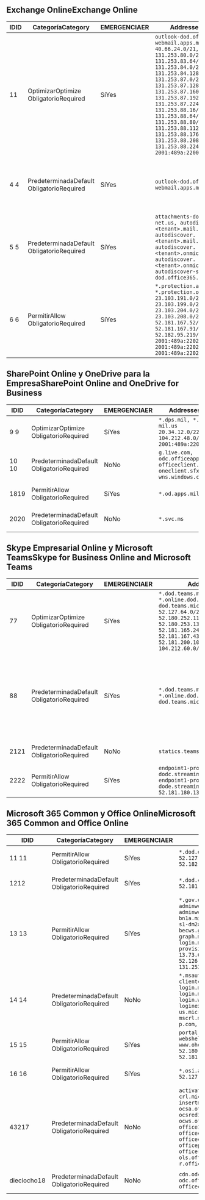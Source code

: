 <!--THIS FILE IS AUTOMATICALLY GENERATED. MANUAL CHANGES WILL BE OVERWRITTEN.-->
<!--Please contact the Office 365 Endpoints team with any questions.-->
<!--USGovDoD endpoints version 2019072900-->
<!--File generated 2019-07-29 11:00:16.1619-->

## <a name="exchange-online"></a><span data-ttu-id="26548-101">Exchange Online</span><span class="sxs-lookup"><span data-stu-id="26548-101">Exchange Online</span></span>

<span data-ttu-id="26548-102">ID</span><span class="sxs-lookup"><span data-stu-id="26548-102">ID</span></span> | <span data-ttu-id="26548-103">Categoría</span><span class="sxs-lookup"><span data-stu-id="26548-103">Category</span></span> | <span data-ttu-id="26548-104">EMERGENCIA</span><span class="sxs-lookup"><span data-stu-id="26548-104">ER</span></span> | <span data-ttu-id="26548-105">Addresses</span><span class="sxs-lookup"><span data-stu-id="26548-105">Addresses</span></span> | <span data-ttu-id="26548-106">Puertos</span><span class="sxs-lookup"><span data-stu-id="26548-106">Ports</span></span>
-- | -------------------- | --- | ---------------------------------------------------------------------------------------------------------------------------------------------------------------------------------------------------------------------------------------------------------------------------------------------------------------------------------------------------------------------------------------------- | -------------------------------
<span data-ttu-id="26548-107">1</span><span class="sxs-lookup"><span data-stu-id="26548-107">1</span></span> | <span data-ttu-id="26548-108">Optimizar</span><span class="sxs-lookup"><span data-stu-id="26548-108">Optimize</span></span><BR><span data-ttu-id="26548-109">Obligatorio</span><span class="sxs-lookup"><span data-stu-id="26548-109">Required</span></span> | <span data-ttu-id="26548-110">Sí</span><span class="sxs-lookup"><span data-stu-id="26548-110">Yes</span></span> | `outlook-dod.office365.us, webmail.apps.mil`<BR>`40.66.24.0/21, 131.253.80.0/24, 131.253.83.64/26, 131.253.84.0/26, 131.253.84.128/26, 131.253.87.0/25, 131.253.87.128/28, 131.253.87.160/27, 131.253.87.192/28, 131.253.87.224/28, 131.253.88.16/28, 131.253.88.64/28, 131.253.88.80/28, 131.253.88.112/28, 131.253.88.176/28, 131.253.88.208/28, 131.253.88.224/28, 2001:489a:2200:500::/56` | <span data-ttu-id="26548-111">**TCP:** 443, 80</span><span class="sxs-lookup"><span data-stu-id="26548-111">**TCP:** 443, 80</span></span>
<span data-ttu-id="26548-112">4 </span><span class="sxs-lookup"><span data-stu-id="26548-112">4</span></span> | <span data-ttu-id="26548-113">Predeterminada</span><span class="sxs-lookup"><span data-stu-id="26548-113">Default</span></span><BR><span data-ttu-id="26548-114">Obligatorio</span><span class="sxs-lookup"><span data-stu-id="26548-114">Required</span></span> | <span data-ttu-id="26548-115">Sí</span><span class="sxs-lookup"><span data-stu-id="26548-115">Yes</span></span> | `outlook-dod.office365.us, webmail.apps.mil` | <span data-ttu-id="26548-116">**TCP:** 143, 25, 587, 993, 995</span><span class="sxs-lookup"><span data-stu-id="26548-116">**TCP:** 143, 25, 587, 993, 995</span></span>
<span data-ttu-id="26548-117">5 </span><span class="sxs-lookup"><span data-stu-id="26548-117">5</span></span> | <span data-ttu-id="26548-118">Predeterminada</span><span class="sxs-lookup"><span data-stu-id="26548-118">Default</span></span><BR><span data-ttu-id="26548-119">Obligatorio</span><span class="sxs-lookup"><span data-stu-id="26548-119">Required</span></span> | <span data-ttu-id="26548-120">Sí</span><span class="sxs-lookup"><span data-stu-id="26548-120">Yes</span></span> | `attachments-dod.office365-net.us, autodiscover.<tenant>.mail.onmicrosoft.com, autodiscover.<tenant>.mail.onmicrosoft.us, autodiscover.<tenant>.onmicrosoft.com, autodiscover.<tenant>.onmicrosoft.us, autodiscover-s-dod.office365.us` | <span data-ttu-id="26548-121">**TCP:** 443, 80</span><span class="sxs-lookup"><span data-stu-id="26548-121">**TCP:** 443, 80</span></span>
<span data-ttu-id="26548-122">6 </span><span class="sxs-lookup"><span data-stu-id="26548-122">6</span></span> | <span data-ttu-id="26548-123">Permitir</span><span class="sxs-lookup"><span data-stu-id="26548-123">Allow</span></span><BR><span data-ttu-id="26548-124">Obligatorio</span><span class="sxs-lookup"><span data-stu-id="26548-124">Required</span></span> | <span data-ttu-id="26548-125">Sí</span><span class="sxs-lookup"><span data-stu-id="26548-125">Yes</span></span> | `*.protection.apps.mil, *.protection.office365.us`<BR>`23.103.191.0/24, 23.103.199.0/25, 23.103.204.0/22, 23.103.208.0/22, 52.181.167.52/32, 52.181.167.91/32, 52.182.95.219/32, 2001:489a:2202::/62, 2001:489a:2202:8::/62, 2001:489a:2202:2000::/63` | <span data-ttu-id="26548-126">**TCP:** 25, 443</span><span class="sxs-lookup"><span data-stu-id="26548-126">**TCP:** 25, 443</span></span>

## <a name="sharepoint-online-and-onedrive-for-business"></a><span data-ttu-id="26548-127">SharePoint Online y OneDrive para la Empresa</span><span class="sxs-lookup"><span data-stu-id="26548-127">SharePoint Online and OneDrive for Business</span></span>

<span data-ttu-id="26548-128">ID</span><span class="sxs-lookup"><span data-stu-id="26548-128">ID</span></span> | <span data-ttu-id="26548-129">Categoría</span><span class="sxs-lookup"><span data-stu-id="26548-129">Category</span></span> | <span data-ttu-id="26548-130">EMERGENCIA</span><span class="sxs-lookup"><span data-stu-id="26548-130">ER</span></span> | <span data-ttu-id="26548-131">Addresses</span><span class="sxs-lookup"><span data-stu-id="26548-131">Addresses</span></span> | <span data-ttu-id="26548-132">Puertos</span><span class="sxs-lookup"><span data-stu-id="26548-132">Ports</span></span>
-- | -------------------- | --- | ---------------------------------------------------------------------------------------------------- | ----------------
<span data-ttu-id="26548-133">9 </span><span class="sxs-lookup"><span data-stu-id="26548-133">9</span></span> | <span data-ttu-id="26548-134">Optimizar</span><span class="sxs-lookup"><span data-stu-id="26548-134">Optimize</span></span><BR><span data-ttu-id="26548-135">Obligatorio</span><span class="sxs-lookup"><span data-stu-id="26548-135">Required</span></span> | <span data-ttu-id="26548-136">Sí</span><span class="sxs-lookup"><span data-stu-id="26548-136">Yes</span></span> | `*.dps.mil, *.sharepoint-mil.us`<BR>`20.34.12.0/22, 104.212.48.0/23, 2001:489a:2204::/63` | <span data-ttu-id="26548-137">**TCP:** 443, 80</span><span class="sxs-lookup"><span data-stu-id="26548-137">**TCP:** 443, 80</span></span>
<span data-ttu-id="26548-138">10 </span><span class="sxs-lookup"><span data-stu-id="26548-138">10</span></span> | <span data-ttu-id="26548-139">Predeterminada</span><span class="sxs-lookup"><span data-stu-id="26548-139">Default</span></span><BR><span data-ttu-id="26548-140">Obligatorio</span><span class="sxs-lookup"><span data-stu-id="26548-140">Required</span></span> | <span data-ttu-id="26548-141">No</span><span class="sxs-lookup"><span data-stu-id="26548-141">No</span></span> | `g.live.com, odc.officeapps.live.com, officeclient.microsoft.com, oneclient.sfx.ms, wns.windows.com` | <span data-ttu-id="26548-142">**TCP:** 443, 80</span><span class="sxs-lookup"><span data-stu-id="26548-142">**TCP:** 443, 80</span></span>
<span data-ttu-id="26548-143">18</span><span class="sxs-lookup"><span data-stu-id="26548-143">19</span></span> | <span data-ttu-id="26548-144">Permitir</span><span class="sxs-lookup"><span data-stu-id="26548-144">Allow</span></span><BR><span data-ttu-id="26548-145">Obligatorio</span><span class="sxs-lookup"><span data-stu-id="26548-145">Required</span></span> | <span data-ttu-id="26548-146">Sí</span><span class="sxs-lookup"><span data-stu-id="26548-146">Yes</span></span> | `*.od.apps.mil, od.apps.mil` | <span data-ttu-id="26548-147">**TCP:** 443, 80</span><span class="sxs-lookup"><span data-stu-id="26548-147">**TCP:** 443, 80</span></span>
<span data-ttu-id="26548-148">20</span><span class="sxs-lookup"><span data-stu-id="26548-148">20</span></span> | <span data-ttu-id="26548-149">Predeterminada</span><span class="sxs-lookup"><span data-stu-id="26548-149">Default</span></span><BR><span data-ttu-id="26548-150">Obligatorio</span><span class="sxs-lookup"><span data-stu-id="26548-150">Required</span></span> | <span data-ttu-id="26548-151">No</span><span class="sxs-lookup"><span data-stu-id="26548-151">No</span></span> | `*.svc.ms` | <span data-ttu-id="26548-152">**TCP:** 443, 80</span><span class="sxs-lookup"><span data-stu-id="26548-152">**TCP:** 443, 80</span></span>

## <a name="skype-for-business-online-and-microsoft-teams"></a><span data-ttu-id="26548-153">Skype Empresarial Online y Microsoft Teams</span><span class="sxs-lookup"><span data-stu-id="26548-153">Skype for Business Online and Microsoft Teams</span></span>

<span data-ttu-id="26548-154">ID</span><span class="sxs-lookup"><span data-stu-id="26548-154">ID</span></span> | <span data-ttu-id="26548-155">Categoría</span><span class="sxs-lookup"><span data-stu-id="26548-155">Category</span></span> | <span data-ttu-id="26548-156">EMERGENCIA</span><span class="sxs-lookup"><span data-stu-id="26548-156">ER</span></span> | <span data-ttu-id="26548-157">Addresses</span><span class="sxs-lookup"><span data-stu-id="26548-157">Addresses</span></span> | <span data-ttu-id="26548-158">Puertos</span><span class="sxs-lookup"><span data-stu-id="26548-158">Ports</span></span>
-- | -------------------- | --- | -------------------------------------------------------------------------------------------------------------------------------------------------------------------------------------------------------------------------------------------------------------------------------------------------------------------------------------------------------- | --------------------------------------------------
<span data-ttu-id="26548-159">7</span><span class="sxs-lookup"><span data-stu-id="26548-159">7</span></span> | <span data-ttu-id="26548-160">Optimizar</span><span class="sxs-lookup"><span data-stu-id="26548-160">Optimize</span></span><BR><span data-ttu-id="26548-161">Obligatorio</span><span class="sxs-lookup"><span data-stu-id="26548-161">Required</span></span> | <span data-ttu-id="26548-162">Sí</span><span class="sxs-lookup"><span data-stu-id="26548-162">Yes</span></span> | `*.dod.teams.microsoft.us, *.online.dod.skypeforbusiness.us, dod.teams.microsoft.us`<BR>`52.127.64.0/21, 52.180.249.148/32, 52.180.252.118/32, 52.180.252.187/32, 52.180.253.137/32, 52.180.253.154/32, 52.181.165.243/32, 52.181.166.119/32, 52.181.167.43/32, 52.181.167.64/32, 52.181.200.104/32, 104.212.32.0/22, 104.212.60.0/23, 195.134.240.0/22` | <span data-ttu-id="26548-163">**TCP:** 443</span><span class="sxs-lookup"><span data-stu-id="26548-163">**TCP:** 443</span></span><BR><span data-ttu-id="26548-164">**UDP:** 3478, 3479, 3480, 3481</span><span class="sxs-lookup"><span data-stu-id="26548-164">**UDP:** 3478, 3479, 3480, 3481</span></span>
<span data-ttu-id="26548-165">8</span><span class="sxs-lookup"><span data-stu-id="26548-165">8</span></span> | <span data-ttu-id="26548-166">Predeterminada</span><span class="sxs-lookup"><span data-stu-id="26548-166">Default</span></span><BR><span data-ttu-id="26548-167">Obligatorio</span><span class="sxs-lookup"><span data-stu-id="26548-167">Required</span></span> | <span data-ttu-id="26548-168">Sí</span><span class="sxs-lookup"><span data-stu-id="26548-168">Yes</span></span> | `*.dod.teams.microsoft.us, *.online.dod.skypeforbusiness.us, dod.teams.microsoft.us` | <span data-ttu-id="26548-169">**TCP:** 5061, 50000-59999</span><span class="sxs-lookup"><span data-stu-id="26548-169">**TCP:** 5061, 50000-59999</span></span><BR><span data-ttu-id="26548-170">**UDP:** 50000-59999</span><span class="sxs-lookup"><span data-stu-id="26548-170">**UDP:** 50000-59999</span></span>
<span data-ttu-id="26548-171">21</span><span class="sxs-lookup"><span data-stu-id="26548-171">21</span></span> | <span data-ttu-id="26548-172">Predeterminada</span><span class="sxs-lookup"><span data-stu-id="26548-172">Default</span></span><BR><span data-ttu-id="26548-173">Obligatorio</span><span class="sxs-lookup"><span data-stu-id="26548-173">Required</span></span> | <span data-ttu-id="26548-174">No</span><span class="sxs-lookup"><span data-stu-id="26548-174">No</span></span> | `statics.teams.microsoft.com` | <span data-ttu-id="26548-175">**TCP:** 443</span><span class="sxs-lookup"><span data-stu-id="26548-175">**TCP:** 443</span></span>
<span data-ttu-id="26548-176">22</span><span class="sxs-lookup"><span data-stu-id="26548-176">22</span></span> | <span data-ttu-id="26548-177">Permitir</span><span class="sxs-lookup"><span data-stu-id="26548-177">Allow</span></span><BR><span data-ttu-id="26548-178">Obligatorio</span><span class="sxs-lookup"><span data-stu-id="26548-178">Required</span></span> | <span data-ttu-id="26548-179">Sí</span><span class="sxs-lookup"><span data-stu-id="26548-179">Yes</span></span> | `endpoint1-proddodcecompsvc-dodc.streaming.media.usgovcloudapi.net, endpoint1-proddodeacompsvc-dode.streaming.media.usgovcloudapi.net`<BR>`52.181.180.135/32, 52.182.53.6/32` | <span data-ttu-id="26548-180">**TCP:** 443</span><span class="sxs-lookup"><span data-stu-id="26548-180">**TCP:** 443</span></span>

## <a name="microsoft-365-common-and-office-online"></a><span data-ttu-id="26548-181">Microsoft 365 Common y Office Online</span><span class="sxs-lookup"><span data-stu-id="26548-181">Microsoft 365 Common and Office Online</span></span>

<span data-ttu-id="26548-182">ID</span><span class="sxs-lookup"><span data-stu-id="26548-182">ID</span></span> | <span data-ttu-id="26548-183">Categoría</span><span class="sxs-lookup"><span data-stu-id="26548-183">Category</span></span> | <span data-ttu-id="26548-184">EMERGENCIA</span><span class="sxs-lookup"><span data-stu-id="26548-184">ER</span></span> | <span data-ttu-id="26548-185">Addresses</span><span class="sxs-lookup"><span data-stu-id="26548-185">Addresses</span></span> | <span data-ttu-id="26548-186">Puertos</span><span class="sxs-lookup"><span data-stu-id="26548-186">Ports</span></span>
-- | ------------------- | --- | ------------------------------------------------------------------------------------------------------------------------------------------------------------------------------------------------------------------------------------------------------------------------------------------------------------------------------------------------------------------------------------------------ | ----------------
<span data-ttu-id="26548-187">11 </span><span class="sxs-lookup"><span data-stu-id="26548-187">11</span></span> | <span data-ttu-id="26548-188">Permitir</span><span class="sxs-lookup"><span data-stu-id="26548-188">Allow</span></span><BR><span data-ttu-id="26548-189">Obligatorio</span><span class="sxs-lookup"><span data-stu-id="26548-189">Required</span></span> | <span data-ttu-id="26548-190">Sí</span><span class="sxs-lookup"><span data-stu-id="26548-190">Yes</span></span> | `*.dod.online.office365.us`<BR>`52.127.80.0/23, 52.181.164.39/32, 52.182.95.191/32` | <span data-ttu-id="26548-191">**TCP:** 443</span><span class="sxs-lookup"><span data-stu-id="26548-191">**TCP:** 443</span></span>
<span data-ttu-id="26548-192">12</span><span class="sxs-lookup"><span data-stu-id="26548-192">12</span></span> | <span data-ttu-id="26548-193">Predeterminada</span><span class="sxs-lookup"><span data-stu-id="26548-193">Default</span></span><BR><span data-ttu-id="26548-194">Obligatorio</span><span class="sxs-lookup"><span data-stu-id="26548-194">Required</span></span> | <span data-ttu-id="26548-195">Sí</span><span class="sxs-lookup"><span data-stu-id="26548-195">Yes</span></span> | `*.dod.cdn.office365.us`<BR>`52.181.164.39/32, 52.182.95.191/32` | <span data-ttu-id="26548-196">**TCP:** 443</span><span class="sxs-lookup"><span data-stu-id="26548-196">**TCP:** 443</span></span>
<span data-ttu-id="26548-197">13 </span><span class="sxs-lookup"><span data-stu-id="26548-197">13</span></span> | <span data-ttu-id="26548-198">Permitir</span><span class="sxs-lookup"><span data-stu-id="26548-198">Allow</span></span><BR><span data-ttu-id="26548-199">Obligatorio</span><span class="sxs-lookup"><span data-stu-id="26548-199">Required</span></span> | <span data-ttu-id="26548-200">Sí</span><span class="sxs-lookup"><span data-stu-id="26548-200">Yes</span></span> | `*.gov.us.microsoftonline.com, adminwebservice.gov.us.microsoftonline.com, adminwebservice-s1-bn1a.microsoftonline.com, adminwebservice-s1-dm2a.microsoftonline.com, becws.gov.us.microsoftonline.com, dod-graph.microsoft.us, login.microsoftonline.us, provisioningapi.gov.us.microsoftonline.com`<BR>`13.73.64.64/26, 13.73.208.128/25, 52.126.194.0/23, 52.244.120.128/25, 131.253.120.0/24` | <span data-ttu-id="26548-201">**TCP:** 443</span><span class="sxs-lookup"><span data-stu-id="26548-201">**TCP:** 443</span></span>
<span data-ttu-id="26548-202">14 </span><span class="sxs-lookup"><span data-stu-id="26548-202">14</span></span> | <span data-ttu-id="26548-203">Predeterminada</span><span class="sxs-lookup"><span data-stu-id="26548-203">Default</span></span><BR><span data-ttu-id="26548-204">Obligatorio</span><span class="sxs-lookup"><span data-stu-id="26548-204">Required</span></span> | <span data-ttu-id="26548-205">No</span><span class="sxs-lookup"><span data-stu-id="26548-205">No</span></span> | `*.msauth.net, *.msftauth.net, clientconfig.microsoftonline-p.net, login.microsoftonline.com, login.microsoftonline-p.com, login.windows.net, loginex.microsoftonline.com, login-us.microsoftonline.com, mscrl.microsoft.com, nexus.microsoftonline-p.com, secure.aadcdn.microsoftonline-p.com` | <span data-ttu-id="26548-206">**TCP:** 443</span><span class="sxs-lookup"><span data-stu-id="26548-206">**TCP:** 443</span></span>
<span data-ttu-id="26548-207">15 </span><span class="sxs-lookup"><span data-stu-id="26548-207">15</span></span> | <span data-ttu-id="26548-208">Permitir</span><span class="sxs-lookup"><span data-stu-id="26548-208">Allow</span></span><BR><span data-ttu-id="26548-209">Obligatorio</span><span class="sxs-lookup"><span data-stu-id="26548-209">Required</span></span> | <span data-ttu-id="26548-210">Sí</span><span class="sxs-lookup"><span data-stu-id="26548-210">Yes</span></span> | `portal.apps.mil, webshell.dodsuite.office365.us, www.ohome.apps.mil`<BR>`52.180.251.166/32, 52.181.160.19/32, 52.181.160.113/32, 52.182.92.132/32` | <span data-ttu-id="26548-211">**TCP:** 443</span><span class="sxs-lookup"><span data-stu-id="26548-211">**TCP:** 443</span></span>
<span data-ttu-id="26548-212">16 </span><span class="sxs-lookup"><span data-stu-id="26548-212">16</span></span> | <span data-ttu-id="26548-213">Permitir</span><span class="sxs-lookup"><span data-stu-id="26548-213">Allow</span></span><BR><span data-ttu-id="26548-214">Obligatorio</span><span class="sxs-lookup"><span data-stu-id="26548-214">Required</span></span> | <span data-ttu-id="26548-215">Sí</span><span class="sxs-lookup"><span data-stu-id="26548-215">Yes</span></span> | `*.osi.apps.mil`<BR>`52.127.72.0/21` | <span data-ttu-id="26548-216">**TCP:** 443</span><span class="sxs-lookup"><span data-stu-id="26548-216">**TCP:** 443</span></span>
<span data-ttu-id="26548-217">432</span><span class="sxs-lookup"><span data-stu-id="26548-217">17</span></span> | <span data-ttu-id="26548-218">Predeterminada</span><span class="sxs-lookup"><span data-stu-id="26548-218">Default</span></span><BR><span data-ttu-id="26548-219">Obligatorio</span><span class="sxs-lookup"><span data-stu-id="26548-219">Required</span></span> | <span data-ttu-id="26548-220">No</span><span class="sxs-lookup"><span data-stu-id="26548-220">No</span></span> | `activation.sls.microsoft.com, crl.microsoft.com, go.microsoft.com, insertmedia.bing.office.net, ocsa.officeapps.live.com, ocsredir.officeapps.live.com, ocws.officeapps.live.com, office15client.microsoft.com, officecdn.microsoft.com, officecdn.microsoft.com.edgesuite.net, officepreviewredir.microsoft.com, officeredir.microsoft.com, ols.officeapps.live.com, r.office.microsoft.com` | <span data-ttu-id="26548-221">**TCP:** 443, 80</span><span class="sxs-lookup"><span data-stu-id="26548-221">**TCP:** 443, 80</span></span>
<span data-ttu-id="26548-222">dieciocho</span><span class="sxs-lookup"><span data-stu-id="26548-222">18</span></span> | <span data-ttu-id="26548-223">Predeterminada</span><span class="sxs-lookup"><span data-stu-id="26548-223">Default</span></span><BR><span data-ttu-id="26548-224">Obligatorio</span><span class="sxs-lookup"><span data-stu-id="26548-224">Required</span></span> | <span data-ttu-id="26548-225">No</span><span class="sxs-lookup"><span data-stu-id="26548-225">No</span></span> | `cdn.odc.officeapps.live.com, odc.officeapps.live.com, officeclient.microsoft.com` | <span data-ttu-id="26548-226">**TCP:** 443, 80</span><span class="sxs-lookup"><span data-stu-id="26548-226">**TCP:** 443, 80</span></span>
